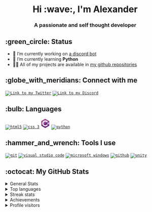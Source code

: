 <h1 align="center">Hi :wave:, I'm Alexander</h1> 
<h3 align="center">A passionate and self thought developer</h3>

<!-- <p> <a href="#"><img src="https://visitor-badge.glitch.me/badge?page_id=OlsonBolson-dev&right_color=RGB(223,94,76)&left_color=RGB(40,44,52)&left_text=My%20Page%20Visits" alt="olsonbolson-dev" /></a> </p> -->

<h2>:green_circle: Status</h2>
<ul style="list-style-type:disc;">
    <li>🔭 I’m currently working on <a href="https://github.com/OlsonBolson-dev/The-Corner-Bot">a discord bot</a></li>
    <li>🌱 I’m currently learning <b>Python</b></li>
    <li>👨‍💻 All of my projects are available in <a href="https://github.com/OlsonBolson-dev?tab=repositories">my github repositories</a></li>
</ul>

<h2>:globe_with_meridians: Connect with me</h2>
<a href="https://twitter.com/olsonbolson_dev"><code><img title="Twitter" alt="Link to my Twitter" width="30px" src="https://raw.githubusercontent.com/rahuldkjain/github-profile-readme-generator/master/src/images/icons/Social/twitter.svg" /></code></a>
<a href="https://discord.com/users/444131047316389888"><code><img title="Discord" alt="Link to my Discord" width="30px" src="https://raw.githubusercontent.com/rahuldkjain/github-profile-readme-generator/master/src/images/icons/Social/discord.svg" /></code></a>

<h2>:bulb: Languages</h2>
<a href="#"><code><img title="HTML 5" alt="html5" width="30px" src="https://cdn.jsdelivr.net/gh/devicons/devicon/icons/html5/html5-original.svg" /></code></a>
<a href="#"><code><img title="CSS 3" alt="css 3" width="30px" src="https://cdn.jsdelivr.net/gh/devicons/devicon/icons/css3/css3-original.svg" /></code></a>
<a href="#"><code><img title="C#" alt="C sharp" width="30px" src="https://raw.githubusercontent.com/devicons/devicon/master/icons/csharp/csharp-original.svg" /></code></a>
<a href="#"><code><img title="Python" alt="python" width="35px" src="https://cdn.jsdelivr.net/gh/devicons/devicon/icons/python/python-original.svg" /></code></a>

<h2>:hammer_and_wrench: Tools I use</h2>
<a href="#"><code><img title="Git" alt="git" width="30px" src="https://cdn.jsdelivr.net/gh/devicons/devicon/icons/git/git-original.svg" /></code></a>
<a href="#"><code><img title="VS Code" alt="visual studio code" width="30px" src="https://cdn.jsdelivr.net/gh/devicons/devicon/icons/vscode/vscode-original.svg" /></code></a>
<a href="#"><code><img title="MS Windows" alt="microsoft windows" width="30px" src="https://cdn.jsdelivr.net/gh/devicons/devicon/icons/windows8/windows8-original.svg" /></code></a>
<a href="#"><code><img title="GitHub" alt="github" width="30px" src="https://cdn.jsdelivr.net/gh/devicons/devicon/icons/github/github-original.svg" /></code></a>
<a href="#"><code><img title="Unity" alt="unity" width="30px" src="https://www.vectorlogo.zone/logos/unity3d/unity3d-icon.svg" /></code></a>

<h2>:octocat: My GitHub Stats</h2>
<details>
<summary>General Stats</summary>
<div alig="center">
    <a href="https://github.com/anuraghazra/github-readme-stats">
        <img height=180em src="https://github-readme-stats.vercel.app/api?username=olsonbolson-dev&show_icons=true&locale=en&theme=onedark&hide_border=true" alt="my github stats" />
    </a>
</div>
</details>

<details>
<summary>Top languages</summary>
    <a href="https://github.com/anuraghazra/github-readme-stats">
        <img height=180em src="https://github-readme-stats.vercel.app/api/top-langs?username=olsonbolson-dev&show_icons=true&locale=en&layout=compact&theme=onedark&hide_border=true" alt="most used languages" />
    </a>
    <p><b>*Note:</b> Top languages is only a metric of the languages my public code consists of and doesn't reflect experience or skill level.</p>
</details>

<details>
<summary>Streak stats</summary>
    <a href="https://github.com/DenverCoder1/github-readme-streak-stats">
        <img height=180em src="https://github-readme-streak-stats.herokuapp.com?user=OlsonBolson-dev&theme=onedark&hide_border=true&date_format=M%20j%5B%2C%20Y%5D" alt="streak stats"/>
    </a>
</details>

<details>
<summary>Achievements</summary>
<a href="https://github.com/ryo-ma/github-profile-trophy">
    <img alt="github achievements" src="https://github-profile-trophy.vercel.app/?username=olsonbolson-dev&theme=onedark">
</a>
</details>

<details>
<summary>Profile visitors</summary>
<p align="center">:round_pushpin: Profile visitors</p>
<div align="center">
    <img alt="visitors counter" src="https://profile-counter.glitch.me/OlsonBolson-dev/count.svg">
</div>
</details>
